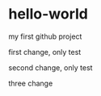 # hello-world
my first github project

first change, only test

second change, only test

three change

